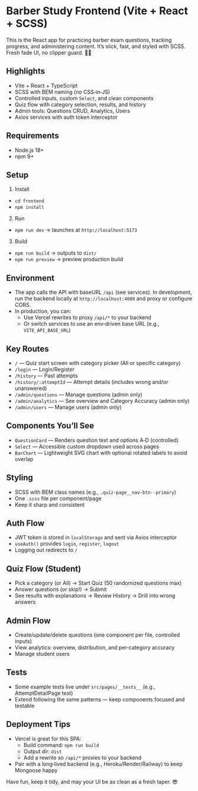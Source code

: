 # Barber Study Frontend (Vite + React + SCSS)

This is the React app for practicing barber exam questions, tracking progress, and administering content. It’s slick, fast, and styled with SCSS. Fresh fade UI, no clipper guard. 💈✨

## Highlights

- Vite + React + TypeScript
- SCSS with BEM naming (no CSS‑in‑JS)
- Controlled inputs, custom `Select`, and clean components
- Quiz flow with category selection, results, and history
- Admin tools: Questions CRUD, Analytics, Users
- Axios services with auth token interceptor

## Requirements

- Node.js 18+
- npm 9+

## Setup

1) Install
- `cd frontend`
- `npm install`

2) Run
- `npm run dev` → launches at `http://localhost:5173`

3) Build
- `npm run build` → outputs to `dist/`
- `npm run preview` → preview production build

## Environment

- The app calls the API with baseURL `/api` (see services). In development, run the backend locally at `http://localhost:4000` and proxy or configure CORS.
- In production, you can:
  - Use Vercel rewrites to proxy `/api/*` to your backend
  - Or switch services to use an env‑driven base URL (e.g., `VITE_API_BASE_URL`)

## Key Routes

- `/` — Quiz start screen with category picker (All or specific category)
- `/login` — Login/Register
- `/history` — Past attempts
- `/history/:attemptId` — Attempt details (includes wrong and/or unanswered)
- `/admin/questions` — Manage questions (admin only)
- `/admin/analytics` — See overview and Category Accuracy (admin only)
- `/admin/users` — Manage users (admin only)

## Components You’ll See

- `QuestionCard` — Renders question text and options A‑D (controlled)
- `Select` — Accessible custom dropdown used across pages
- `BarChart` — Lightweight SVG chart with optional rotated labels to avoid overlap

## Styling

- SCSS with BEM class names (e.g., `.quiz-page__nav-btn--primary`)
- One `.scss` file per component/page
- Keep it sharp and consistent

## Auth Flow

- JWT token is stored in `localStorage` and sent via Axios interceptor
- `useAuth()` provides `login`, `register`, `logout`
- Logging out redirects to `/`

## Quiz Flow (Student)

- Pick a category (or All) → Start Quiz (50 randomized questions max)
- Answer questions (or skip!) → Submit
- See results with explanations → Review History → Drill into wrong answers

## Admin Flow

- Create/update/delete questions (one component per file, controlled inputs)
- View analytics: overview, distribution, and per‑category accuracy
- Manage student users

## Tests

- Some example tests live under `src/pages/__tests__` (e.g., AttemptDetailPage test)
- Extend following the same patterns — keep components focused and testable

## Deployment Tips

- Vercel is great for this SPA:
  - Build command: `npm run build`
  - Output dir: `dist`
  - Add a rewrite so `/api/*` proxies to your backend
- Pair with a long‑lived backend (e.g., Heroku/Render/Railway) to keep Mongoose happy

Have fun, keep it tidy, and may your UI be as clean as a fresh taper. 😎


